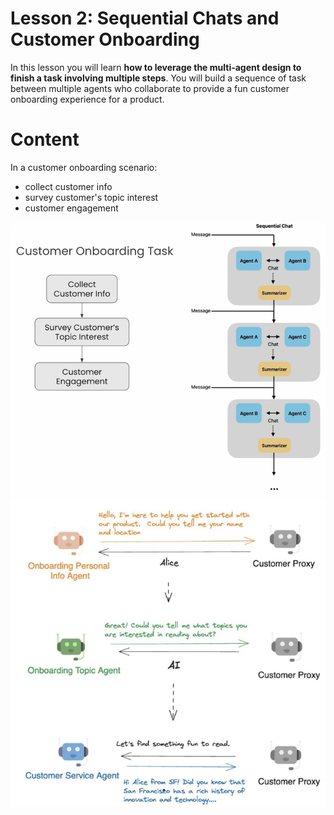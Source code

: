 # Lesson 2: Sequential Chats and Customer Onboarding

In this lesson you will learn **how to leverage the multi-agent design to finish a task involving multiple steps**. You will build a sequence of task between multiple agents who collaborate to provide a fun customer onboarding experience for a product.

# Content
In a customer onboarding scenario:
- collect customer info
- survey customer's topic interest
- customer engagement

<img src="../img/customer_onboarding_task.png" alt="image" width="600"> 

<img src="../img/conversations.png" alt="image" width="600"> 
